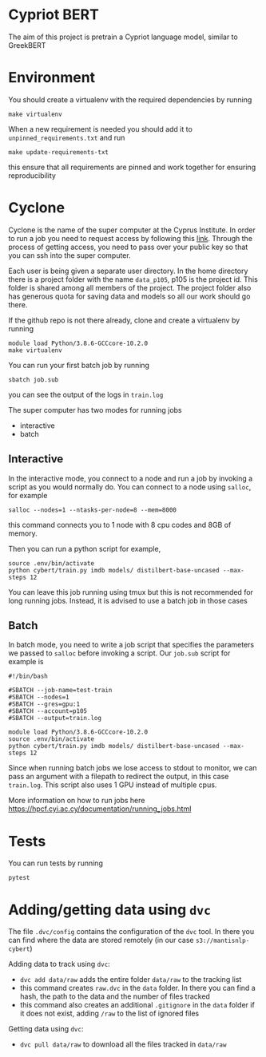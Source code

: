 # Cypriot BERT

The aim of this project is pretrain a Cypriot language model, similar to GreekBERT

# Environment

You should create a virtualenv with the required dependencies by running
```
make virtualenv
```

When a new requirement is needed you should add it to `unpinned_requirements.txt` and run
```
make update-requirements-txt
```
this ensure that all requirements are pinned and work together for ensuring reproducibility

# Cyclone

Cyclone is the name of the super computer at the Cyprus Institute. In order to run a job you need to request access by following
this [link](https://hpcfsupport.atlassian.net/servicedesk/customer/portal/3/create/29). Through the process of getting access,
you need to pass over your public key so that you can ssh into the super computer.

Each user is being given a separate user directory. In the home directory there is a project folder with the name `data_p105`, p105
is the project id. This folder is shared among all members of the project. The project folder also has generous quota for saving data
and models so all our work should go there.

If the github repo is not there already, clone and create a virtualenv by running
```
module load Python/3.8.6-GCCcore-10.2.0
make virtualenv
```

You can run your first batch job by running
```
sbatch job.sub
```
you can see the output of the logs in `train.log`

The super computer has two modes for running jobs

- interactive
- batch

## Interactive

In the interactive mode, you connect to a node and run a job by invoking a script as you would normally do. You can connect
to a node using `salloc`, for example
```
salloc --nodes=1 --ntasks-per-node=8 --mem=8000
```
this command connects you to 1 node with 8 cpu codes and 8GB of memory.

Then you can run a python script for example,
```
source .env/bin/activate
python cybert/train.py imdb models/ distilbert-base-uncased --max-steps 12
```

You can leave this job running using tmux but this is not recommended for long running jobs. Instead,
it is advised to use a batch job in those cases

## Batch

In batch mode, you need to write a job script that specifies the parameters we passed to `salloc` before
invoking a script. Our `job.sub` script for example is
```
#!/bin/bash

#SBATCH --job-name=test-train
#SBATCH --nodes=1
#SBATCH --gres=gpu:1
#SBATCH --account=p105
#SBATCH --output=train.log

module load Python/3.8.6-GCCcore-10.2.0
source .env/bin/activate
python cybert/train.py imdb models/ distilbert-base-uncased --max-steps 12
```

Since when running batch jobs we lose access to stdout to monitor, we can pass an argument with a filepath
to redirect the output, in this case `train.log`. This script also uses 1 GPU instead of multiple cpus.

More information on how to run jobs here https://hpcf.cyi.ac.cy/documentation/running_jobs.html

# Tests

You can run tests by running
```
pytest
```

# Adding/getting data using `dvc`
The file `.dvc/config` contains the configuration of the `dvc` tool. In there you can find where the data are stored remotely (in our case `s3://mantisnlp-cybert`)

Adding data to track using `dvc`:

* `dvc add data/raw` adds the entire folder `data/raw` to the tracking list
* this command creates `raw.dvc` in the `data` folder. In there  you can find a hash, the path to the data and the number of files tracked
* this command also creates an additional `.gitignore` in the `data` folder if it does not exist, adding `/raw` to the list of ignored files

Getting data using `dvc`:
* `dvc pull data/raw` to download all the files tracked in `data/raw`
